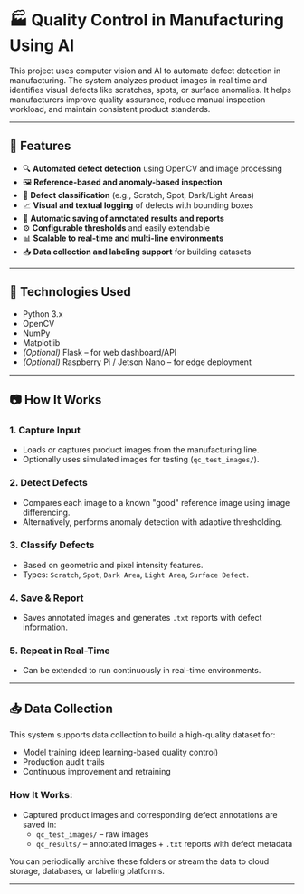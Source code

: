 # 🏭 Quality Control in Manufacturing Using AI

This project uses computer vision and AI to automate defect detection in manufacturing. The system analyzes product images in real time and identifies visual defects like scratches, spots, or surface anomalies. It helps manufacturers improve quality assurance, reduce manual inspection workload, and maintain consistent product standards.

---

## 📌 Features

- 🔍 **Automated defect detection** using OpenCV and image processing  
- 🖼️ **Reference-based and anomaly-based inspection**  
- 🎯 **Defect classification** (e.g., Scratch, Spot, Dark/Light Areas)  
- 📈 **Visual and textual logging** of defects with bounding boxes  
- 💾 **Automatic saving of annotated results and reports**  
- ⚙️ **Configurable thresholds** and easily extendable  
- 📊 **Scalable to real-time and multi-line environments**  
- 📥 **Data collection and labeling support** for building datasets  

---

## 🔧 Technologies Used

- Python 3.x  
- OpenCV  
- NumPy  
- Matplotlib  
- *(Optional)* Flask – for web dashboard/API  
- *(Optional)* Raspberry Pi / Jetson Nano – for edge deployment  

---

## 📷 How It Works

### 1. Capture Input  
- Loads or captures product images from the manufacturing line.  
- Optionally uses simulated images for testing (`qc_test_images/`).

### 2. Detect Defects  
- Compares each image to a known "good" reference image using image differencing.  
- Alternatively, performs anomaly detection with adaptive thresholding.  

### 3. Classify Defects  
- Based on geometric and pixel intensity features.  
- Types: `Scratch`, `Spot`, `Dark Area`, `Light Area`, `Surface Defect`.

### 4. Save & Report  
- Saves annotated images and generates `.txt` reports with defect information.

### 5. Repeat in Real-Time  
- Can be extended to run continuously in real-time environments.

---

## 📥 Data Collection

This system supports data collection to build a high-quality dataset for:
- Model training (deep learning-based quality control)
- Production audit trails
- Continuous improvement and retraining

### How It Works:
- Captured product images and corresponding defect annotations are saved in:
  - `qc_test_images/` – raw images
  - `qc_results/` – annotated images + `.txt` reports with defect metadata

You can periodically archive these folders or stream the data to cloud storage, databases, or labeling platforms.

---
